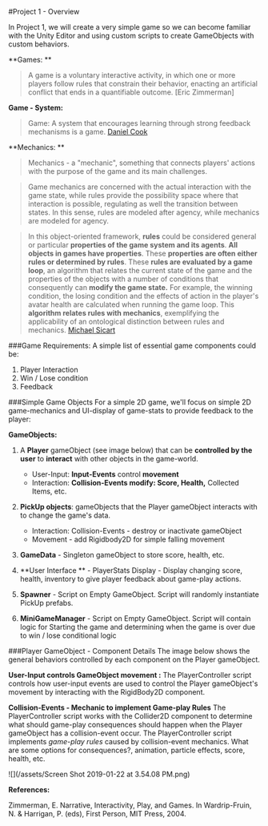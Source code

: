 #Project 1 - Overview

In Project 1, we will create a very simple game so we can become familiar with the Unity Editor and using custom scripts to create GameObjects with custom behaviors.

**Games: **

>A game is a voluntary interactive activity, in which one or more players follow rules that constrain their behavior, enacting an artificial conflict that ends in a quantifiable outcome.  [Eric Zimmerman]

**Game - System:**
>Game: A system that encourages learning through strong feedback mechanisms is a game. [ Daniel Cook](http://www.lostgarden.com/2006/10/what-are-game-mechanics.html)

**Mechanics: **
>Mechanics - a "mechanic", something that connects players' actions with the purpose of the game and its main challenges.   

>Game mechanics are concerned with the actual interaction with the game state, while rules provide the possibility space where that interaction is possible, regulating as well the transition between states. In this sense, rules are modeled after agency, while mechanics are modeled for agency.

>In this object-oriented framework, **rules** could be considered general or particular **properties of the game system and its agents**. **All objects in games have properties**. These **properties are **often either** rules or determined by rules**. These **rules are evaluated by a game loop**, an algorithm that relates the current state of the game and the properties of the objects with a number of conditions that consequently can **modify the game state.** For example, the winning condition, the losing condition and the effects of action in the player's avatar health are calculated when running the game loop. This **algorithm relates rules with mechanics**, exemplifying the applicability of an ontological distinction between rules and mechanics.
[Michael Sicart](http://gamestudies.org/0802/articles/sicart)

###Game Requirements:
A simple list of essential game components could be: 

1. Player Interaction
2. Win / Lose condition
3. Feedback

###Simple Game Objects
For a simple 2D game, we'll focus on simple 2D game-mechanics and UI-display of game-stats to provide feedback to the player:

**GameObjects:**

1.  A **Player** gameObject (see image below) that can be **controlled by the user** to **interact** with other objects in the game-world.

    -  User-Input: **Input-Events** control **movement**
    -  Interaction:  **Collision-Events modify: Score, Health,** Collected Items, etc.
    
2. **PickUp objects**: gameObjects that the Player gameObject interacts with to change the game's data.
    - Interaction:  Collision-Events - destroy or inactivate gameObject 
    - Movement - add Rigidbody2D for simple falling movement

3. **GameData** - Singleton gameObject to store score, health, etc.

4. **User Interface ** - PlayerStats Display - Display changing score, health, inventory to give player feedback about game-play actions.

5. **Spawner** - Script on Empty GameObject. Script will randomly instantiate PickUp prefabs.

5. **MiniGameManager** - Script on Empty GameObject.  Script will contain logic for Starting the game and determining when the game is over due to win / lose conditional logic


###Player GameObject - Component Details
The image below shows the general behaviors controlled by each component on the Player gameObject.
  
**User-Input controls GameObject movement :** The PlayerController script controls how user-input events are used to control the Player gameObject's movement by interacting with the RigidBody2D component.  

**Collision-Events - Mechanic to implement Game-play Rules**
The PlayerController script works with the Collider2D component to  determine what should game-play consequences should happen when the Player gameObject has a collision-event occur.  The PlayerController script implements _game-play rules_ caused by collision-event mechanics.  What are some options for consequences?, animation, particle effects, score, health, etc.  

![](/assets/Screen Shot 2019-01-22 at 3.54.08 PM.png)


**References:**

Zimmerman, E. Narrative, Interactivity, Play, and Games. In Wardrip-Fruin, N. & Harrigan, P. (eds), First
Person, MIT Press, 2004.